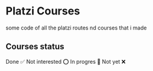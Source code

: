 # Platzi Courses

some code of all the platzi routes nd courses that i made

## Courses status

Done ✅
Not interested ⭕
In progres 🚀
Not yet ❌
